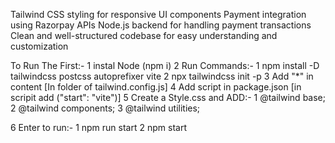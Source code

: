 Tailwind CSS styling for responsive UI components
Payment integration using Razorpay APIs
Node.js backend for handling payment transactions
Clean and well-structured codebase for easy understanding and customization

To Run The First:-
1 instal Node (npm i)
2 Run Commands:-
  1 npm install -D tailwindcss postcss autoprefixer vite
  2 npx tailwindcss init -p
3 Add "*" in content [In folder of tailwind.config.js] 
4 Add script in package.json [in scripit add ("start": "vite")]
5 Create a Style.css and ADD:-
  1 @tailwind base;
  2 @tailwind components;
  3 @tailwind utilities;

6 Enter to run:- 1 npm run start
                 2 npm start
